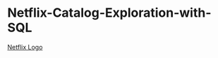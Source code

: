 # Netflix-Catalog-Exploration-with-SQL
[Netflix Logo]([https://github.com/vidyawandakar/Netflix-Catalog-Exploration-with-SQL/blob/main/logo.png](https://github.com/vidyawandakar/Netflix-Catalog-Exploration-with-SQL/blob/main/logo.png))
